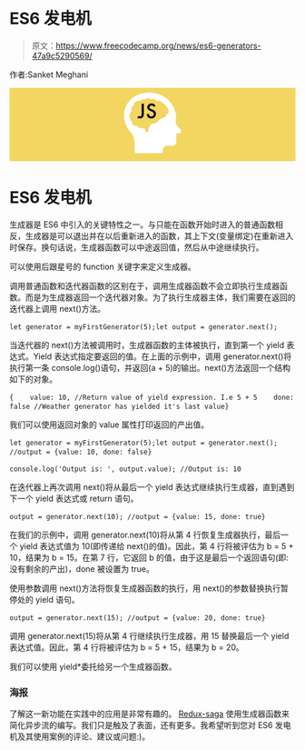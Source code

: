 # ES6 发电机

> 原文：<https://www.freecodecamp.org/news/es6-generators-47a9c5290569/>

作者:Sanket Meghani

![1*tBXQMulrsKL21K66SVQ5jA](img/c56a96fd207f44d6917c60c582cd8a88.png)

# ES6 发电机

生成器是 ES6 中引入的关键特性之一。与只能在函数开始时进入的普通函数相反，生成器是可以退出并在以后重新进入的函数，其上下文(变量绑定)在重新进入时保存。换句话说，生成器函数可以中途返回值，然后从中途继续执行。

可以使用后跟星号的 function 关键字来定义生成器。

调用普通函数和迭代器函数的区别在于，调用生成器函数不会立即执行生成器函数。而是为生成器返回一个迭代器对象。为了执行生成器主体，我们需要在返回的迭代器上调用 next()方法。

```
let generator = myFirstGenerator(5);let output = generator.next();
```

当迭代器的 next()方法被调用时，生成器函数的主体被执行，直到第一个 yield 表达式。Yield 表达式指定要返回的值。在上面的示例中，调用 generator.next()将执行第一条 console.log()语句，并返回(a + 5)的输出。next()方法返回一个结构如下的对象。

```
{    value: 10, //Return value of yield expression. I.e 5 + 5    done: false //Weather generator has yielded it's last value}
```

我们可以使用返回对象的 value 属性打印返回的产出值。

```
let generator = myFirstGenerator(5);let output = generator.next(); //output = {value: 10, done: false}
```

```
console.log('Output is: ', output.value); //Output is: 10
```

在迭代器上再次调用 next()将从最后一个 yield 表达式继续执行生成器，直到遇到下一个 yield 表达式或 return 语句。

```
output = generator.next(10); //output = {value: 15, done: true}
```

在我们的示例中，调用 generator.next(10)将从第 4 行恢复生成器执行，最后一个 yield 表达式值为 10(即传递给 next()的值)。因此，第 4 行将被评估为 b = 5 + 10，结果为 b = 15。在第 7 行，它返回 b 的值，由于这是最后一个返回语句(即:没有剩余的产出)，done 被设置为 true。

使用参数调用 next()方法将恢复生成器函数的执行，用 next()的参数替换执行暂停处的 yield 语句。

```
output = generator.next(15); //output = {value: 20, done: true}
```

调用 generator.next(15)将从第 4 行继续执行生成器，用 15 替换最后一个 yield 表达式值。因此，第 4 行将被评估为 b = 5 + 15，结果为 b = 20。

我们可以使用 yield*委托给另一个生成器函数。

### **海报**

了解这一新功能在实践中的应用是非常有趣的。 [Redux-saga](http://yelouafi.github.io/redux-saga/) 使用生成器函数来简化异步流的编写。我们只是触及了表面，还有更多。我希望听到您对 ES6 发电机及其使用案例的评论、建议或问题:)。